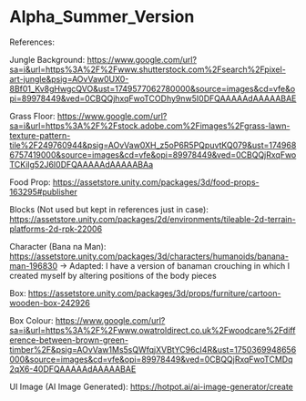 # Alpha_Summer_Version

References:

Jungle Background: https://www.google.com/url?sa=i&url=https%3A%2F%2Fwww.shutterstock.com%2Fsearch%2Fpixel-art-jungle&psig=AOvVaw0UX0-8Bf01_Kv8gHwgcQVO&ust=1749577062780000&source=images&cd=vfe&opi=89978449&ved=0CBQQjhxqFwoTCODhy9nw5I0DFQAAAAAdAAAAABAE

Grass Floor: https://www.google.com/url?sa=i&url=https%3A%2F%2Fstock.adobe.com%2Fimages%2Fgrass-lawn-texture-pattern-tile%2F249760944&psig=AOvVaw0XH_z5oP6R5PQpuvtKQ079&ust=1749686757419000&source=images&cd=vfe&opi=89978449&ved=0CBQQjRxqFwoTCKilg52J6I0DFQAAAAAdAAAAABAa

Food Prop: https://assetstore.unity.com/packages/3d/food-props-163295#publisher

Blocks (Not used but kept in references just in case): https://assetstore.unity.com/packages/2d/environments/tileable-2d-terrain-platforms-2d-rpk-22006

Character (Bana
na Man): https://assetstore.unity.com/packages/3d/characters/humanoids/banana-man-196830
-> Adapted: I have a version of banaman crouching in which I created myself by altering positions of the body pieces

Box: https://assetstore.unity.com/packages/3d/props/furniture/cartoon-wooden-box-242926

Box Colour: https://www.google.com/url?sa=i&url=https%3A%2F%2Fwww.owatroldirect.co.uk%2Fwoodcare%2Fdifference-between-brown-green-timber%2F&psig=AOvVaw1Ms5sQWfqjXVBtYC96cI4R&ust=1750369948656000&source=images&cd=vfe&opi=89978449&ved=0CBQQjRxqFwoTCMDq2qX6-40DFQAAAAAdAAAAABAE

UI Image (AI Image Generated): https://hotpot.ai/ai-image-generator/create
